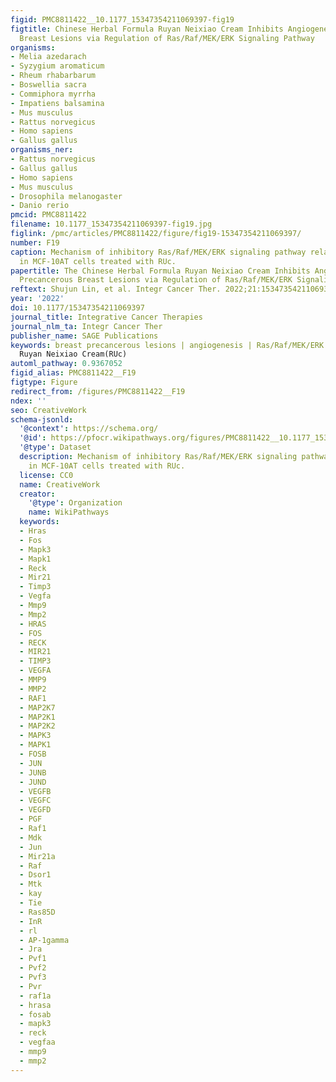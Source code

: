 ```yaml
---
figid: PMC8811422__10.1177_15347354211069397-fig19
figtitle: Chinese Herbal Formula Ruyan Neixiao Cream Inhibits Angiogenesis of Precancerous
  Breast Lesions via Regulation of Ras/Raf/MEK/ERK Signaling Pathway
organisms:
- Melia azedarach
- Syzygium aromaticum
- Rheum rhabarbarum
- Boswellia sacra
- Commiphora myrrha
- Impatiens balsamina
- Mus musculus
- Rattus norvegicus
- Homo sapiens
- Gallus gallus
organisms_ner:
- Rattus norvegicus
- Gallus gallus
- Homo sapiens
- Mus musculus
- Drosophila melanogaster
- Danio rerio
pmcid: PMC8811422
filename: 10.1177_15347354211069397-fig19.jpg
figlink: /pmc/articles/PMC8811422/figure/fig19-15347354211069397/
number: F19
caption: Mechanism of inhibitory Ras/Raf/MEK/ERK signaling pathway related proteins
  in MCF-10AT cells treated with RUc.
papertitle: The Chinese Herbal Formula Ruyan Neixiao Cream Inhibits Angiogenesis of
  Precancerous Breast Lesions via Regulation of Ras/Raf/MEK/ERK Signaling Pathway.
reftext: Shujun Lin, et al. Integr Cancer Ther. 2022;21:15347354211069397.
year: '2022'
doi: 10.1177/15347354211069397
journal_title: Integrative Cancer Therapies
journal_nlm_ta: Integr Cancer Ther
publisher_name: SAGE Publications
keywords: breast precancerous lesions | angiogenesis | Ras/Raf/MEK/ERK | miR-21 |
  Ruyan Neixiao Cream(RUc)
automl_pathway: 0.9367052
figid_alias: PMC8811422__F19
figtype: Figure
redirect_from: /figures/PMC8811422__F19
ndex: ''
seo: CreativeWork
schema-jsonld:
  '@context': https://schema.org/
  '@id': https://pfocr.wikipathways.org/figures/PMC8811422__10.1177_15347354211069397-fig19.html
  '@type': Dataset
  description: Mechanism of inhibitory Ras/Raf/MEK/ERK signaling pathway related proteins
    in MCF-10AT cells treated with RUc.
  license: CC0
  name: CreativeWork
  creator:
    '@type': Organization
    name: WikiPathways
  keywords:
  - Hras
  - Fos
  - Mapk3
  - Mapk1
  - Reck
  - Mir21
  - Timp3
  - Vegfa
  - Mmp9
  - Mmp2
  - HRAS
  - FOS
  - RECK
  - MIR21
  - TIMP3
  - VEGFA
  - MMP9
  - MMP2
  - RAF1
  - MAP2K7
  - MAP2K1
  - MAP2K2
  - MAPK3
  - MAPK1
  - FOSB
  - JUN
  - JUNB
  - JUND
  - VEGFB
  - VEGFC
  - VEGFD
  - PGF
  - Raf1
  - Mdk
  - Jun
  - Mir21a
  - Raf
  - Dsor1
  - Mtk
  - kay
  - Tie
  - Ras85D
  - InR
  - rl
  - AP-1gamma
  - Jra
  - Pvf1
  - Pvf2
  - Pvf3
  - Pvr
  - raf1a
  - hrasa
  - fosab
  - mapk3
  - reck
  - vegfaa
  - mmp9
  - mmp2
---
```

